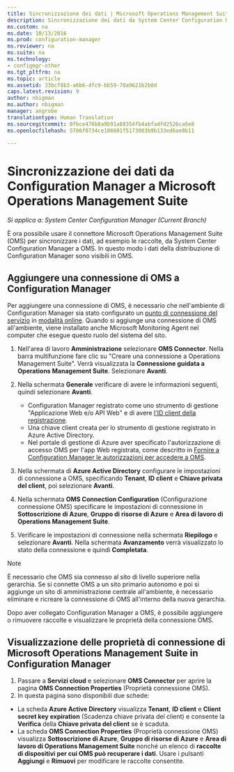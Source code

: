 ```yaml
---
title: Sincronizzazione dei dati | Microsoft Operations Management Suite | System Center Configuration Manager
description: Sincronizzazione dei dati da System Center Configuration Manager a Microsoft Operations Management Suite.
ms.custom: na
ms.date: 10/13/2016
ms.prod: configuration-manager
ms.reviewer: na
ms.suite: na
ms.technology:
- configmgr-other
ms.tgt_pltfrm: na
ms.topic: article
ms.assetid: 33bcf8b3-a6b6-4fc9-bb59-70a9621b2b0d
caps.latest.revision: 9
author: nbigman
ms.author: nbigman
manager: angrobe
translationtype: Human Translation
ms.sourcegitcommit: 0fbce476b8a9b91a88354fb4abfadfd2526ca5e8
ms.openlocfilehash: 5786f0734ce186601f5173003b9b133ed6ae8b11

---
```

# <a name="sync-data-from-configuration-manager-to-the-microsoft-operations-management-suite"></a>Sincronizzazione dei dati da Configuration Manager a Microsoft Operations Management Suite

*Si applica a: System Center Configuration Manager (Current Branch)*

È ora possibile usare il connettore Microsoft Operations Management Suite (OMS) per sincronizzare i dati, ad esempio le raccolte, da System Center Configuration Manager a OMS. In questo modo i dati della distribuzione di Configuration Manager sono visibili in OMS.

## <a name="add-an-oms-connection-to-configuration-manager"></a>Aggiungere una connessione di OMS a Configuration Manager

Per aggiungere una connessione di OMS, è necessario che nell'ambiente di Configuration Manager sia stato configurato un [punto di connessione del servizio](../../../core/servers/deploy/configure/about-the-service-connection-point.md) in [modalità online](https://azure.microsoft.com/en-us/documentation/articles/resource-group-create-service-principal-portal/). Quando si aggiunge una connessione di OMS all'ambiente, viene installato anche Microsoft Monitoring Agent nel computer che esegue questo ruolo del sistema del sito.
1.  Nell'area di lavoro **Amministrazione** selezionare **OMS Connector**. Nella barra multifunzione fare clic su "Creare una connessione a Operations Management Suite". Verrà visualizzata la **Connessione guidata a Operations Management Suite**. Selezionare **Avanti**.
2.  Nella schermata **Generale** verificare di avere le informazioni seguenti, quindi selezionare **Avanti**.

    * Configuration Manager registrato come uno strumento di gestione "Applicazione Web e/o API Web" e di avere [l'ID client della registrazione](https://azure.microsoft.com/documentation/articles/active-directory-integrating-applications/).
    * Una chiave client creata per lo strumento di gestione registrato in Azure Active Directory.
    * Nel portale di gestione di Azure aver specificato l'autorizzazione di accesso OMS per l'app Web registrata, come descritto in [Fornire a Configuration Manager le autorizzazioni per accedere a OMS](https://azure.microsoft.com/en-us/documentation/articles/log-analytics-sccm/#provide-configuration-manager-with-permissions-to-oms).

3.  Nella schermata di **Azure Active Directory** configurare le impostazioni di connessione a OMS, specificando **Tenant**, **ID client** e **Chiave privata del client**, poi selezionare **Avanti**.
4.  Nella schermata **OMS Connection Configuration** (Configurazione connessione OMS) specificare le impostazioni di connessione in **Sottoscrizione di Azure**, **Gruppo di risorse di Azure** e **Area di lavoro di Operations Management Suite**.
5.  Verificare le impostazioni di connessione nella schermata **Riepilogo** e selezionare **Avanti**. Nella schermata **Avanzamento** verrà visualizzato lo stato della connessione e quindi **Completata**.

> [!NOTE]
> È necessario che OMS sia connesso al sito di livello superiore nella gerarchia. Se si connette OMS a un sito primario autonomo e poi si aggiunge un sito di amministrazione centrale all'ambiente, è necessario eliminare e ricreare la connessione di OMS all'interno della nuova gerarchia.

Dopo aver collegato Configuration Manager a OMS, è possibile aggiungere o rimuovere raccolte e visualizzare le proprietà della connessione OMS.

## <a name="viewing-microsoft-operations-management-suite-connection-properties-in-configuration-manager"></a>Visualizzazione delle proprietà di connessione di Microsoft Operations Management Suite in Configuration Manager

1.  Passare a **Servizi cloud** e selezionare **OMS Connector** per aprire la pagina **OMS Connection Properties** (Proprietà connessione OMS).
2.  In questa pagina sono disponibili due schede:
  * La scheda **Azure Active Directory** visualizza **Tenant**, **ID client** e **Client secret key expiration** (Scadenza chiave privata del client) e consente la **Verifica** della **Chiave privata del client** se è scaduta.
  * La scheda **OMS Connection Properties** (Proprietà connessione OMS) visualizza **Sottoscrizione di Azure**, **Gruppo di risorse di Azure** e **Area di lavoro di Operations Management Suite** nonché un elenco di **raccolte di dispositivi per cui OMS può recuperare i dati**. Usare i pulsanti **Aggiungi** e **Rimuovi** per modificare le raccolte consentite.



<!--HONumber=Nov16_HO1-->


